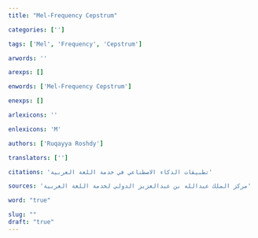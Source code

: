 ```yaml
---
title: "Mel-Frequency Cepstrum"

categories: ['']

tags: ['Mel', 'Frequency', 'Cepstrum']

arwords: ''

arexps: []

enwords: ['Mel-Frequency Cepstrum']

enexps: []

arlexicons: ''

enlexicons: 'M'

authors: ['Ruqayya Roshdy']

translators: ['']

citations: 'تطبيقات الذكاء الاصطناعي في خدمة اللغة العربية'

sources: 'مركز الملك عبدالله بن عبدالعزيز الدولي لخدمة اللغة العربية'

word: "true"

slug: ""
draft: "true"
---
```

